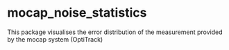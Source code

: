 # mocap_noise_statistics

This package visualises the error distribution of the measurement provided by the mocap system (OptiTrack)
